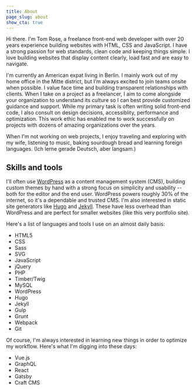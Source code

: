```yaml
---
title: About
page_slug: about
show_cta: true
---
```


<p class="lead">Hi there. I'm Tom Rose, a freelance front-end web developer with over 20 years experience building websites with HTML, CSS and JavaScript. I have a strong passion for web standards, clean code and keeping things simple. I love building websites that display content clearly, load fast and are easy to navigate.</p>

I'm currently an American expat living in Berlin. I mainly work out of my home office in the Mitte district, but I’m always excited to join teams onsite when possible. I value face time and building transparent relationships with clients. When I take on a project as a freelancer, I aim to come alongside your organization to understand its culture so I can best provide customized guidance and support. While my primary task is often writing solid front-end code, I also consult on design decisions, accessiblity, performance and optimization. This work ethic has enabled me to work successfully on projects with dozens of amazing organizations over the years.

When I'm not working on web projects, I enjoy traveling and exploring with my wife, listening to music, baking sourdough bread and learning foreign languages. (Ich lerne gerade Deutsch, aber langsam.)

## Skills and tools

I'll often use [WordPress](https://wordpress.org/) as a content management system (CMS), building custom themes by hand with a strong focus on simplicity and usability -- both for the editor and the end user. WordPress powers roughly 30% of the internet, so it's a dependable and trusted CMS. I'm also interested in static site generators like [Hugo](https://gohugo.io) and [Jekyll](https://jekyllrb.com/). These have less overhead than WordPress and are perfect for smaller websites (like this very portfolio site).

Here's a list of languages and tools I use on an almost daily basis:

<ul class="list">
  <li>HTML5</li>
  <li>CSS</li>
  <li>Sass</li>
  <li>SVG</li>
  <li>JavaScript</li>
  <li>jQuery</li>
  <li>PHP</li>
  <li>Timber/Twig</li>
  <li>MySQL</li>
  <li>WordPress</li>
  <li>Hugo</li>
  <li>Jekyll</li>
  <li>Gulp</li>
  <li>Grunt</li>
  <li>Webpack</li>
  <li>Git</li>
</ul>

Of course, I'm always interested in learning new things in order to optimize my workflow. Here's what I'm digging into these days:

<ul class="list">
  <li>Vue.js</li>
  <li>GraphQL</li>
  <li>React</li>
  <li>Gatsby</li>
  <li>Craft CMS</li>
</ul>
